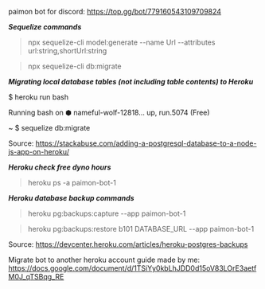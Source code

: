 paimon bot for discord: https://top.gg/bot/779160543109709824

***Sequelize commands***
> npx sequelize-cli model:generate --name Url --attributes url:string,shortUrl:string

> npx sequelize-cli db:migrate

***Migrating local database tables (not including table contents) to Heroku***

$ heroku run bash

Running bash on ⬢ nameful-wolf-12818... up, run.5074 (Free)

~ $ sequelize db:migrate

Source: https://stackabuse.com/adding-a-postgresql-database-to-a-node-js-app-on-heroku/

***Heroku check free dyno hours***
> heroku ps -a paimon-bot-1

***Heroku database backup commands***
> heroku pg:backups:capture --app paimon-bot-1

> heroku pg:backups:restore b101 DATABASE_URL --app paimon-bot-1

Source: https://devcenter.heroku.com/articles/heroku-postgres-backups

Migrate bot to another heroku account guide made by me: https://docs.google.com/document/d/1TSiYy0kbLhJDD0d15oV83LOrE3aetfM0J_qTSBqg_RE
